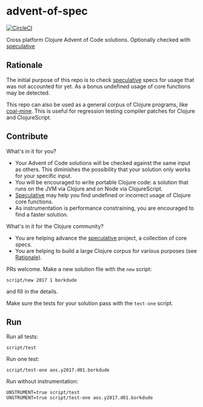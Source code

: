 # advent-of-spec
[![CircleCI](https://circleci.com/gh/borkdude/advent-of-spec/tree/master.svg?style=svg)](https://circleci.com/gh/borkdude/advent-of-spec/tree/master)

Cross platform Clojure Advent of Code solutions.
Optionally checked with [speculative](https://github.com/slipset/speculative)

## Rationale

The initial purpose of this repo is to check
[speculative](https://github.com/slipset/speculative) specs for usage that was
not accounted for yet. As a bonus undefined usage of core functions
may be detected.

This repo can also be used as a general corpus of Clojure programs, like [coal-mine](https://github.com/mfikes/coal-mine). This is useful for regression testing compiler patches for Clojure and ClojureScript.

## Contribute

What's in it for you?
* Your Advent of Code solutions will be checked against the same input as others. This diminishes the possibility that your solution only works for your specific input.
* You will be encouraged to write portable Clojure code: a solution that runs on the JVM via Clojure and on Node via ClojureScript.
* [Speculative](https://github.com/slipset/speculative) may help you find undefined or incorrect usage of Clojure core functions.
* As instrumentation is performance constraining, you are encouraged to find a faster solution.

What's in it for the Clojure community?
* You are helping advance the [speculative](https://github.com/slipset/speculative) project, a collection of core specs.
* You are helping to build a large Clojure corpus for various purposes (see [Rationale](#rationale)).

PRs welcome. Make a new solution file with the `new` script:

    script/new 2017 1 borkdude

and fill in the details.

Make sure the tests for your solution pass with the `test-one` script.

## Run

Run all tests:

    script/test

Run one test:

    script/test-one aos.y2017.d01.borkdude
    
Run without instrumentation:

    UNSTRUMENT=true script/test
    UNSTRUMENT=true script/test-one aos.y2017.d01.borkdude
